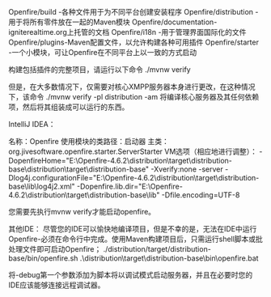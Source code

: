 



Openfire/build -各种文件用于为不同平台创建安装程序
Openfire/distribution -用于将所有零件放在一起的Maven模块
Openfire/documentation-igniterealtime.org上托管的文档
Openfire/i18n -用于管理界面国际化的文件
Openfire/plugins-Maven配置文件，以允许构建各种可用插件
Openfire/starter -一个小模块，可让Openfire在不同平台上以一致的方式启动


构建包括插件的完整项目，请运行以下命令
./mvnw verify


但是，在大多数情况下，仅需要对核心XMPP服务器本身进行更改，在这种情况下，该命令
./mvnw verify -pl distribution -am 
将编译核心服务器及其任何依赖项，然后将其组装成可以运行的东西。

IntelliJ IDEA：


名称：Openfire
使用模块的类路径：启动器
主类：org.jivesoftware.openfire.starter.ServerStarter
VM选项（相应地进行调整）：
-DopenfireHome="E:\Openfire-4.6.2\distribution\target\distribution-base\distribution\target\distribution-base"
-Xverify:none
-server
-Dlog4j.configurationFile="E:\Openfire-4.6.2\distribution\target\distribution-base\lib\log4j2.xml"
-Dopenfire.lib.dir="E:\Openfire-4.6.2\distribution\target\distribution-base\lib"
-Dfile.encoding=UTF-8

您需要先执行mvnw verify才能启动openfire。

其他IDE：
尽管您的IDE可以愉快地编译项目，但是不幸的是，无法在IDE中运行Openfire-必须在命令行中完成。使用Maven构建项目后，只需运行shell脚本或批处理文件即可启动Openfire；
./distribution/target/distribution-base/bin/openfire.sh
.\distribution\target\distribution-base\bin\openfire.bat

将-debug第一个参数添加为脚本将以调试模式启动服务器，并且在必要时您的IDE应该能够连接远程调试器。